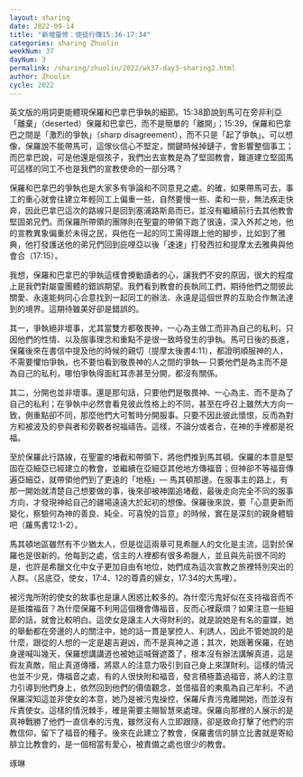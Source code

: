 ```yaml
---
layout: sharing
date: 2022-09-14
title: "新增靈修：使徒行傳15:36-17:34"
categories: sharing Zhuolin
weekNum: 37
dayNum: 3
permalink: /sharing/zhuolin/2022/wk37-day3-sharing2.html
author: Zhuolin
cycle: 2022
---  
```


英文版的用詞更能體現保羅和巴拿巴爭執的細節。15:38節說到馬可在旁非利亞「離棄」（deserted）保羅和巴拿巴，而不是簡單的「離開」；15:39，保羅和巴拿巴之間是「激烈的爭執」（sharp disagreement），而不只是「起了爭執」。可以想像，保羅說不能帶馬可，這傢伙信心不堅定，關鍵時候掉鏈子，會影響整個事工；而巴拿巴說，可是他還是個孩子，我們出去宣教是為了堅固教會，難道建立堅固馬可這樣的同工不也是我們的宣教使命的一部分嗎？

保羅和巴拿巴的爭執也是大家多有爭論和不同意見之處。的確，如果帶馬可去，事工的重心就會往建立年輕同工上偏重一些，自然要慢一些、柔和一些，無法疾走快奔，因此巴拿巴這次的路線只是回到塞浦路斯島而已，並沒有繼續前行去其他教會堅固弟兄們。而保羅所帶領的團隊則在聖靈的帶領下跑了很遠，深入外邦之地，他的宣教異象偏重於未得之民，與他在一起的同工需得跟上他的腳步，比如到了雅典，他打發護送他的弟兄們回到庇哩亞以後「速速」打發西拉和提摩太去雅典與他會合（17:15）。

我想，保羅和巴拿巴的爭執這樣會攪動讀者的心，讓我們不安的原因，很大的程度上是我們對屬靈團體的錯誤期望。我們看到教會的長執同工們，期待他們之間彼此關愛、永遠能夠同心合意找到一起同工的辦法、永遠是這個世界的互助合作無法達到的境界。這期待雖美好卻是錯誤的。

其一，爭執絕非壞事，尤其當雙方都敬畏神，一心為主做工而非為自己的私利，只因他們的性情、以及服事理念和重點不是很一致時發生的爭執。馬可日後的長進，保羅後來在書信中提及他的時候的親切（提摩太後書4:11），都證明順服神的人，不需要懼怕爭執，也不要怕看到敬畏神的人之間的爭執— 只要他們是為主而不是為自己的私利，哪怕爭執得面紅耳赤甚至分開，都沒有關係。

其二，分開也並非壞事。還是那句話，只要他們是敬畏神、一心為主、而不是為了自己的私利；在爭執中必然會看見彼此性格上的不同，甚至在呼召上雖然大方向一致，側重點卻不同，那麼他們大可暫時分開服事。只要不因此彼此懷恨，反而為對方和被波及的參與者和旁觀者祝福禱告。這樣，不論分或者合，在神的手裡都是祝福。

至於保羅此行路線，在聖靈的堵截和帶領下，將他們推到馬其頓。保羅的本意是堅固在亞細亞已經建立的教會，並繼續在亞細亞其他地方傳福音；但神卻不等福音傳遍亞細亞，就帶領他們到了更遠的「地極」— 馬其頓那邊。在服事主的路上，有那一開始就清楚自己想要做的事，後來卻被神圍追堵截，最後走向完全不同的服事方向，才發現神給自己的疆場遠遠大於起初的想像。保羅後來說，要「心意更新而變化，察驗何為神的善良、純全、可喜悅的旨意」的時候，實在是深刻的親身體驗吧（羅馬書12:1-2）。

馬其頓地區雖然有不少猶太人，但是從這兩章可見希臘人的文化是主流，這對於保羅也是很新的。他每到之處，信主的人裡都有很多希臘人，並且與先前很不同的是，也許是希臘文化中女子更加自由有地位，她們成為這次宣教之旅裡特別突出的人群。（呂底亞，使女，17:4、12的尊貴的婦女，17:34的大馬哩）。

被污鬼所附的使女的故事也是讓人困惑比較多的。為什麼污鬼好似在支持福音而不是抵擋福音？為什麼保羅不利用這個機會傳福音，反而心裡厭煩？如果注意一些細節的話，就會比較明白。這使女是讓主人大得財利的，就是說她是有名的靈媒，她的舉動都在旁邊的人的關注中，她的話一貫是掌控人、利誘人，因此不管她說的是什麼，跟從的人想的一定是趨吉避凶，而不是真神之道；其次，她跟著保羅，在她身邊喊叫幾天，保羅想講講道也被她這喊聲遮蓋了，根本沒有辦法講解真道，這是假友真敵，阻止真道傳播，將眾人的注意力吸引到自己身上來謀財利。這樣的情況也並不少見，傳福音之處，有的人很快附和福音，發言積極蓋過福音，將人的注意力引導到他們身上，依然回到他們的價值觀念，並借福音的東風為自己牟利。不過保羅深知這並非使女的本意，她乃是被污鬼操控，保羅斥責污鬼離開她，而並沒有斥責使女。這樣的情況棘手，確是需要主賜智慧來處理。保羅向那裡的人展示的是真神戰勝了他們一直信奉的污鬼，雖然沒有人立即跟隨，卻是致命打擊了他們的宗教信仰，留下了福音的種子。後來在此建立了教會，保羅書信的腓立比書就是寄給腓立比教會的，是一個相當有愛心，被責備之處也很少的教會。

琢琳
